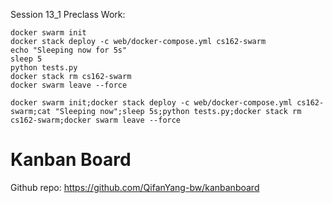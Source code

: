 Session 13_1 Preclass Work:

```
docker swarm init
docker stack deploy -c web/docker-compose.yml cs162-swarm
echo "Sleeping now for 5s"
sleep 5
python tests.py
docker stack rm cs162-swarm
docker swarm leave --force
```
```
docker swarm init;docker stack deploy -c web/docker-compose.yml cs162-swarm;cat "Sleeping now";sleep 5s;python tests.py;docker stack rm cs162-swarm;docker swarm leave --force
```


# Kanban Board

Github repo:
https://github.com/QifanYang-bw/kanbanboard

